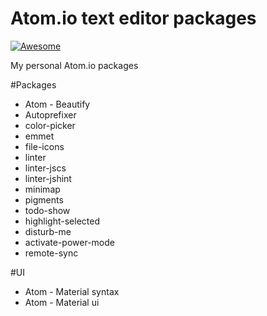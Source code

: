# Atom.io text editor packages

[![Awesome](https://cdn.rawgit.com/sindresorhus/awesome/d7305f38d29fed78fa85652e3a63e154dd8e8829/media/badge.svg)](https://github.com/sindresorhus/awesome)

My personal Atom.io packages

#Packages
* Atom - Beautify
* Autoprefixer
* color-picker
* emmet
* file-icons
* linter
* linter-jscs
* linter-jshint
* minimap
* pigments
* todo-show
* highlight-selected
* disturb-me
* activate-power-mode
* remote-sync

#UI
* Atom - Material syntax
* Atom - Material ui
